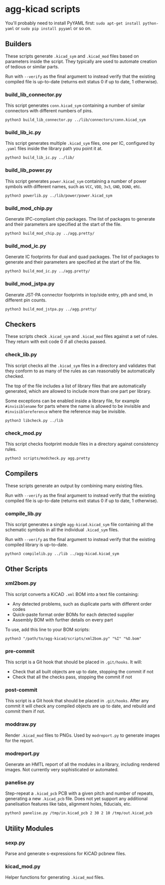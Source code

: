 # agg-kicad scripts

You'll probably need to install PyYAML first:
`sudo apt-get install python-yaml` or `sudo pip install pyyaml` or so on.


## Builders

These scripts generate `.kicad_sym` and `.kicad_mod` files based on parameters
inside the script. They typically are used to automate creation of tedious or
similar parts.

Run with `--verify` as the final argument to instead verify that the existing 
compiled file is up-to-date (returns exit status 0 if up to date, 1 otherwise).

### build_lib_connector.py

This script generates `conn.kicad_sym` containing a number of similar
connectors with different numbers of pins.

`python3 build_lib_connector.py ../lib/connectors/conn.kicad_sym`

### build_lib_ic.py

This script generates multiple `.kicad_sym` files, one per IC, configured by
`.yaml` files inside the library path you point it at.

`python3 build_lib_ic.py ../lib/`

### build_lib_power.py

This script generates `power.kicad_sym` containing a number of power symbols
with different names, such as `VCC`, `VDD`, `3v3`, `GND`, `DGND`, etc.

`python3 powerlib.py ../lib/power/power.kicad_sym`

### build_mod_chip.py

Generate IPC-compliant chip packages. The list of packages to generate and 
their parameters are specified at the start of the file.

`python3 build_mod_chip.py ../agg.pretty/`

### build_mod_ic.py

Generate IC footprints for dual and quad packages. The list of packages to 
generate and their parameters are specified at the start of the file.

`python3 build_mod_ic.py ../agg.pretty/`

### build_mod_jstpa.py

Generate JST-PA connector footprints in top/side entry, pth and smd, in 
different pin counts.

`python3 build_mod_jstpa.py ../agg.pretty/`

## Checkers

These scripts check `.kicad_sym` and `.kicad_mod` files against a set of rules.
They return with exit code 0 if all checks passed.

### check_lib.py

This script checks all the `.kicad_sym` files in a directory and validates that
they conform to as many of the rules as can reasonably be automatically
checked.

The top of the file includes a list of library files that are automatically 
generated, which are allowed to include more than one part per library.

Some exceptions can be enabled inside a library file, for example 
`#invisiblename` for parts where the name is allowed to be invisible and 
`#invisiblereference` where the reference may be invisible.

`python3 libcheck.py ../lib`

### check_mod.py

This script checks footprint module files in a directory against consistency 
rules.

`python3 scripts/modcheck.py agg.pretty`

## Compilers

These scripts generate an output by combining many existing files.

Run with `--verify` as the final argument to instead verify that the existing 
compiled file is up-to-date (returns exit status 0 if up to date, 1 otherwise).

### compile_lib.py

This script generates a single `agg-kicad.kicad_sym` file containing all the 
schematic symbols in all the individual `.kicad_sym` files.

Run with `--verify` as the final argument to instead verify that the existing 
compiled library is up-to-date.

`python3 compilelib.py ../lib ../agg-kicad.kicad_sym`

## Other Scripts

### xml2bom.py

This script converts a KiCAD `.xml` BOM into a text file containing:
* Any detected problems, such as duplicate parts with different order codes
* Quick-paste format order BOMs for each detected supplier
* Assembly BOM with further details on every part

To use, add this line to your BOM scripts:

`python3 "/path/to/agg-kicad/scripts/xml2bom.py" "%I" "%O.bom"`

### pre-commit

This script is a Git hook that should be placed in `.git/hooks`. It will:

* Check that all built objects are up to date, stopping the commit if not
* Check that all the checks pass, stopping the commit if not

### post-commit

This script is a Git hook that should be placed in `.git/hooks`. After any 
commit it will check any compiled objects are up to date, and rebuild and 
commit them if not.

### moddraw.py

Render `.kicad_mod` files to PNGs. Used by `modreport.py` to generate images 
for the report.

### modreport.py

Generate an HMTL report of all the modules in a library, including rendered 
images. Not currently very sophisticated or automated.

### panelise.py

Step-repeat a `.kicad_pcb` PCB with a given pitch and number of repeats, 
generating a new `.kicad_pcb` file. Does not yet support any additional 
panelisation features like tabs, alignment holes, fiducials, etc.

`python3 panelise.py /tmp/in.kicad_pcb 2 30 2 10 /tmp/out.kicad_pcb`

## Utility Modules

### sexp.py

Parse and generate s-expressions for KiCAD pcbnew files.

### kicad_mod.py

Helper functions for generating `.kicad_mod` files.
